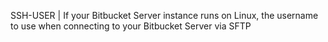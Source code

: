 SSH-USER | If your Bitbucket Server instance runs on Linux, the username to use when connecting to your Bitbucket Server via SFTP
